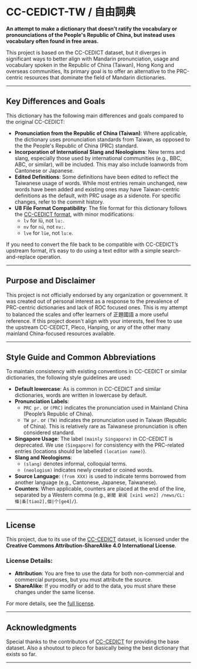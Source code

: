 # CC-CEDICT-TW / 自由詞典

**An attempt to make a dictionary that doesn't ratify the vocabulary or pronounciations of the People's Republic of China, but instead uses vocabulary often found in free areas.**

This project is based on the CC-CEDICT dataset, but it diverges in significant ways to better align with Mandarin pronunciation, usage and vocabulary spoken in the Republic of China (Taiwan), Hong Kong and overseas communities,  Its primary goal is to offer an alternative to the PRC-centric resources that dominate the field of Mandarin dictionaries.

---

## Key Differences and Goals

This dictionary has the following main differences and goals compared to the original CC-CEDICT:

- **Pronunciation from the Republic of China (Taiwan)**: Where applicable, the dictionary uses pronunciation standards from Taiwan, as opposed to the the People's Republic of China (PRC) standard.
- **Incorporation of International Slang and Neologisms**: New terms and slang, especially those used by international communities (e.g., BBC, ABC, or similar), will be included. This may also include loanwords from Cantonese or Japanese.
- **Edited Definitions**: Some definitions have been edited to reflect the Taiwanese usage of words. While most entries remain unchanged, new words have been added and existing ones may have Taiwan-centric definitions as the default, with PRC usage as a sidenote. For specific changes, refer to the commit history.
- **U8 File Format Compatibility**: The file format for this dictionary follows the [CC-CEDICT format](https://cc-cedict.org/wiki/format:syntax), with minor modifications:
  - `lv` for lü, not `lu:`.
  - `nv` for `nü`, not `nv:`.
  - `lve` for `lüe`, not `lu:e`.
  
If you need to convert the file back to be compatible with CC-CEDICT’s upstream format, it’s easy to do using a text editor with a simple search-and-replace operation.

---

## Purpose and Disclaimer

This project is not officially endorsed by any organization or government. It was created out of personal interest as a response to the prevalence of PRC-centric dictionaries and lack of ROC focused ones. This is my attempt to balanced the scales and offer learners of 正題國語 a more useful reference. If this project doesn't align with your interests, feel free to use the upstream CC-CEDICT, Pleco, Hanping, or any of the other many mainland China-focused resources available.

---

## Style Guide and Common Abbreviations

To maintain consistency with existing conventions in CC-CEDICT or similar dictionaries, the following style guidelines are used:

- **Default lowercase**: As is common in CC-CEDICT and similar dictionaries, words are written in lowercase by default.
- **Pronunciation Labels**:
  - `PRC pr.` or `(PRC)` indicates the pronunciation used in Mainland China (People’s Republic of China).
  - `TW pr.` or `(TW)` indicates the pronunciation used in Taiwan (Republic of China). This is relatively rare as Taiwanese pronunciation is often considered standard.
- **Singapore Usage**: The label `(mainly Singapore)` in CC-CEDICT is deprecated. We use `(Singapore)` for consistency with the PRC-related entries (locations should be labelled `(location name)`).
- **Slang and Neologisms**:
  - `(slang)` denotes informal, colloquial terms.
  - `(neologism)` indicates newly created or coined words.
- **Source Language**: `(from XXX)` is used to indicate terms borrowed from another language (e.g., Cantonese, Japanese, Taiwanese).
- **Counters**: When applicable, counters are placed at the end of the line, separated by a Western comma (e.g., `新聞 新闻 [xin1 wen2] /news/CL:條|条[tiao2],個|个[ge4]/`).

---

## License

This project, due to its use of the [CC-CEDICT](https://www.mdbg.net/chinese/dictionary?page=cc-cedict) dataset, is licensed under the **Creative Commons Attribution-ShareAlike 4.0 International License**. 

### License Details:
- **Attribution**: You are free to use the data for both non-commercial and commercial purposes, but you must attribute the source.
- **ShareAlike**: If you modify or add to the data, you must share these changes under the same license.

For more details, see the [full license](https://creativecommons.org/licenses/by-sa/4.0/).

---

## Acknowledgments

Special thanks to the contributors of [CC-CEDICT](https://www.mdbg.net/chinese/dictionary?page=cc-cedict) for providing the base dataset.
Also a shoutout to pleco for basically being the best dictionary that exists so far. 

---
